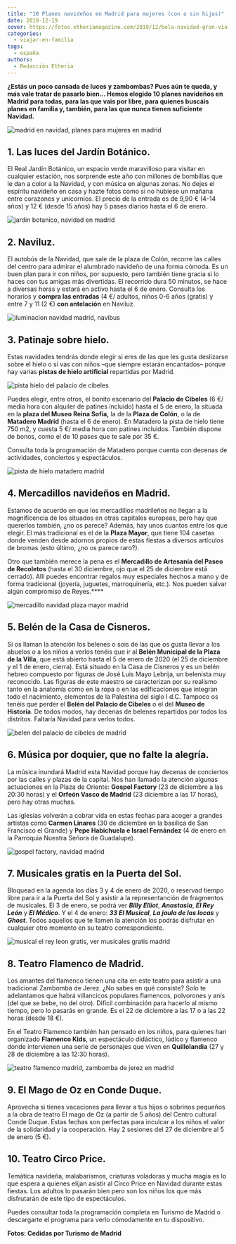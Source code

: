 ```yaml
---
title: "10 Planes navideños en Madrid para mujeres (con o sin hijos)"
date: 2019-12-19
cover: https://fotos.etheriamagazine.com/2019/12/bola-navidad-gran-via-alcala.jpg
categories: 
  - viajar-en-familia
tags: 
  - españa
authors: 
  - Redacción Etheria
---
```


**¿Estás un poco cansada de luces y zambombas? Pues aún te queda, y más vale tratar de 
pasarlo bien... Hemos elegido 10 planes navideños en Madrid para todas, para las que 
vais por libre, para quienes buscáis planes en familia y, también, para las que nunca 
tienen suficiente Navidad.** 

![madrid en navidad, planes para mujeres en madrid](https://fotos.etheriamagazine.com/2019/12/bola-navidad-gran-via-alcala.jpg "Madrid se ilumina en Navidad.")

## 1\. Las luces del Jardín Botánico.

El Real Jardín Botánico, un espacio verde maravilloso para visitar en cualquier 
estación, nos sorprende este año con millones de bombillas que le dan a color a la 
Navidad, y con música en algunas zonas. No dejes el espíritu navideño en casa y hazte 
fotos como si no hubiese un mañana entre corazones y unicornios. El precio de la entrada 
es de 9,90 € (4-14 años) y 12 € (desde 15 años) hay 5 pases diarios hasta el 6 de enero. 

![jardin botanico, navidad en madrid](https://fotos.etheriamagazine.com/2019/12/luces-del-real-jardin-botanico.jpg "Luces del Real Jardín Botánico. © Christmas Garden")

## 2\. Naviluz.

El autobús de la Navidad, que sale de la plaza de Colón, recorre las calles del centro 
para admirar el alumbrado navideño de una forma cómoda. Es un buen plan para ir con 
niños, por supuesto, pero también tiene gracia si lo haces con tus amigas más 
divertidas. El recorrido dura 50 minutos, se hace a diversas horas y estará en activo 
hasta el 6 de enero. Consulta los horarios y **compra las entradas** (4 €/ adultos, 
niños 0-6 años (gratis) y entre 7 y 11 (2 €) **con antelación** en Naviluz. 

![iluminacion navidad madrid, navibus](https://fotos.etheriamagazine.com/2019/12/iluminacion-navidad-gran-via-madrid.jpg "Iluminación de Gran Vía (Madrid).")

## 3\. Patinaje sobre hielo.

Estas navidades tendrás donde elegir si eres de las que les gusta deslizarse sobre el 
hielo o si vas con niños –que siempre estarán encantados– porque hay varias **pistas de 
hielo artificial** repartidas por Madrid. 

![pista hielo del palacio de cibeles](https://fotos.etheriamagazine.com/2019/12/pista-hielo-centrocentro-palacio-cibeles.jpg "Pista de hielo del Palacio a Cibeles.")

Puedes elegir, entre otros, el bonito escenario del **Palacio de Cibeles** (6 €/ media 
hora con alquiler de patines incluido) hasta el 5 de enero, la situada en la **plaza del 
Museo Reina Sofía,** la de la **Plaza de Colón**, o la de **Matadero Madrid** (hasta el 
6 de enero). En Matadero la pista de hielo tiene 750 m2, y cuesta 5 €/ media hora con 
patines incluidos. También dispone de bonos, como el de 10 pases que te sale por 35 €. 

Consulta toda la programación de Matadero porque cuenta con decenas de actividades, 
conciertos y espectáculos. 

![pista de hielo matadero madrid](https://fotos.etheriamagazine.com/2019/12/pista-hielo-matadero.jpg "Pista de hielo de Matadero Madrid.")

## 4\. Mercadillos navideños en Madrid.

Estamos de acuerdo en que los mercadillos madrileños no llegan a la magnificencia de los 
situados en otras capitales europeas, pero hay que quererlos también, ¿no os parece? 
Además, hay unos cuantos entre los que elegir. El más tradicional es el de la **Plaza 
Mayor**, que tiene 104 casetas donde venden desde adornos propios de estas fiestas a 
diversos artículos de bromas (esto último, ¿no os parece raro?). 

Otro que también merece la pena es el **Mercadillo de Artesanía del Paseo de Recoletos** 
(hasta el 30 diciembre, ojo que el 25 de diciembre está cerrado). Allí puedes encontrar 
regalos muy especiales hechos a mano y de forma tradicional (joyería, juguetes, 
marroquinería, etc.). Nos pueden salvar algún compromiso de Reyes.**** 

![mercadillo navidad plaza mayor madrid](https://fotos.etheriamagazine.com/2019/12/Mercadillo-Plaza-Mayor-navidad.jpg "Mercadillo navideño de la Plaza Mayor de Madrid.")

## 5\. Belén de la Casa de Cisneros.

Si os llaman la atención los belenes o sois de las que os gusta llevar a los abuelos o a 
los niños a verlos tenéis que ir al **Belén Municipal de la Plaza de la 
Villa**[,](https://www.navidadmadrid.com/evento/belen-municipal-de-plaza-de-la-villa) 
que está abierto hasta el 5 de enero de 2020 (el 25 de diciembre y el 1 de enero, 
cierra). Está situado en la Casa de Cisneros y es un belén hebreo compuesto por figuras 
de José Luis Mayo Lebrija, un belenista muy reconocido. Las figuras de este maestro se 
caracterizan por su realismo tanto en la anatomía como en la ropa o en las edificaciones 
que integran todo el nacimiento, elementos de la Palestina del siglo I d.C. Tampoco os 
tenéis que perder el **Belén del Palacio de Cibeles** o el del **Museo de Historia**. De 
todos modos, hay decenas de belenes repartidos por todos los distritos. Faltaría Navidad 
para verlos todos. 

![belen del palacio de cibeles de madrid](https://fotos.etheriamagazine.com/2019/12/belen-cibeles-madrid.jpg "Belén del Palacio de Cibeles.")

## 6\. Música por doquier, que no falte la alegría.

La música inundará Madrid esta Navidad porque hay decenas de conciertos por las calles y 
plazas de la capital. Nos han llamado la atención algunas actuaciones en la Plaza de 
Oriente: **Gospel Factory** (23 de diciembre a las 20:30 horas) y el **Orfeón Vasco de 
Madrid** (23 diciembre a las 17 horas), pero hay otras muchas. 

Las iglesias volverán a cobrar vida en estas fechas para acoger a grandes artistas como 
**Carmen Linares** (30 de diciembre en la basílica de San Francisco el Grande) y **Pepe 
Habichuela e Israel Fernández** (4 de enero en la Parroquia Nuestra Señora de 
Guadalupe). 

![gospel factory, navidad madrid](https://fotos.etheriamagazine.com/2019/12/madrid-navidad-Gospel-Factory.jpg "Gospel Factory actuará en la Plaza de Oriente.")

## 7\. Musicales gratis en la Puerta del Sol.

Bloquead en la agenda los días 3 y 4 de enero de 2020, o reservad tiempo libre para ir a 
la Puerta del Sol y asistir a la representanción de fragmentos de musicales. El 3 de 
enero, se podrá ver _**Billy Elliot**_, **_Anastasia_**, **_El Rey León_** y _**El 
Médico**_. Y el 4 de enero: _**33 El Musical**_, _**La jaula de las locas**_ y 
**_Ghost_**. Todos aquellos que te llamen la atención los podrás disfrutar en cualquier 
otro momento en su teatro correspondiente. 

![musical el rey leon gratis, ver musicales gratis madrid](https://fotos.etheriamagazine.com/2019/12/musical-gratis-El-Rey-Leon.jpg "Disfruta del musical El Rey León en la Puerta del Sol.")

## 8\. Teatro Flamenco de Madrid.

Los amantes del flamenco tienen una cita en este teatro para asistir a una tradicional 
Zambomba de Jerez. ¿No sabes en qué consiste? Solo te adelantamos que habrá villancicos 
populares flamencos, polvorones y anís (del que se bebe, no del otro). Difícil 
combinación para hacerlo al mismo tiempo, pero lo pasarás en grande. Es el 22 de 
diciembre a las 17 o a las 22 horas (desde 18 €). 

En el Teatro Flamenco también han pensado en los niños, para quienes han organizado 
**Flamenco Kids**, un espectáculo didáctico, lúdico y flamenco donde intervienen una 
serie de personajes que viven en **Quillolandia** (27 y 28 de diciembre a las 12:30 
horas). 

![teatro flamenco madrid, zambomba de jerez en madrid](https://fotos.etheriamagazine.com/2019/12/Zambomba-de-Jerez-en-teatro-flamenco.jpg "Zambomba de Jerez en el © Teatro Flamenco de Madrid.")

## 9\. El Mago de Oz en Conde Duque.

Aprovecha si tienes vacaciones para llevar a tus hijos o sobrinos pequeños a la obra de 
teatro El mago de Oz (a partir de 5 años) del Centro cultural Conde Duque. Estas fechas 
son perfectas para inculcar a los niños el valor de la solidaridad y la cooperación. Hay 
2 sesiones del 27 de diciembre al 5 de enero (5 €). 

## 10\. Teatro Circo Price.

Temática navideña, malabarismos, criaturas voladoras y mucha magia es lo que espera a 
quienes elijan asistir al Circo Price en Navidad durante estas fiestas. Los adultos lo 
pasarán bien pero son los niños los que más disfrutarán de este tipo de espectáculos. 

Puedes consultar toda la programación completa en Turismo de Madrid o descargarte el 
programa para verlo cómodamente en tu dispositivo. 

**Fotos: Cedidas por Turismo de Madrid**
